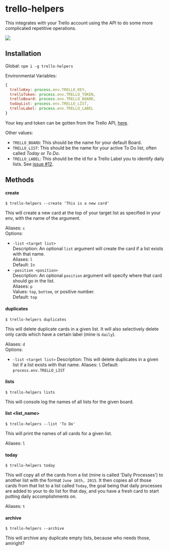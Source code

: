 # trello-helpers

This integrates with your Trello account using the API to do some more complicated repetitive operations.

<a href="https://nodei.co/npm/trello-helpers/"><img src="https://nodei.co/npm/trello-helpers.png?downloads=true&downloadRank=true&stars=true"></a>

## Installation

Global:
`npm i -g trello-helpers`

Environmental Variables:

```js
{
  trelloKey: process.env.TRELLO_KEY,
  trelloToken: process.env.TRELLO_TOKEN,
  trelloBoard: process.env.TRELLO_BOARD,
  todayList: process.env.TRELLO_LIST,
  trelloLabel: process.env.TRELLO_LABEL
}
```

Your key and token can be gotten from the Trello API, [here](https://trello.com/app-key).

Other values:  
  - `TRELLO_BOARD`: This should be the name for your default Board.  
  - `TRELLO_LIST`: This should be the name for your active To Do list, often called _Today_ or _To Do_.  
  - `TRELLO_LABEL`: This should be the id for a Trello Label you to identify daily lists. See [issue #12](https://github.com/RichardLitt/trello-helpers/issues/12).

## Methods

#### create

`$ trello-helpers --create 'This is a new card'`

This will create a new card at the top of your target list as specified in your env, with the name of the argument.  

Aliases: `c`  
Options: 
  - `-list <target list>`  
    Description: An optional `list` argument will create the card if a list exists with that name.  
    Aliases: `l`  
    Default: `In`  
  - `-position <position>`  
    Description: An optional `position` argument will specify where that card should go in the list.  
    Aliases: `p`  
    Values: `top`, `bottom`, or positive number.  
    Default: `top`  

#### duplicates

`$ trello-helpers duplicates`

This will delete duplicate cards in a given list. It will also selectively delete only cards which have a certain label (mine is `daily`).  

Aliases: `d`  
Options:  
  - `-list <target list>`
    Description: This will delete duplicates in a given list if a list exists with that name.
    Aliases: `l`
    Default: `process.env.TRELLO_LIST`

#### lists

`$ trello-helpers lists`

This will console log the names of all lists for the given board.

#### list <list_name>

`$ trello-helpers --list 'To Do'`

This will print the names of all cards for a given list.

Aliases: `l`

#### today

`$ trello-helpers today`

This will copy all of the cards from a list (mine is called 'Daily Processes') to another list with the format `June 16th, 2015`. It then copies all of those cards from that list to a list called `Today`, the goal being that daily processes are added to your to do list for that day, and you have a fresh card to start putting daily accomplishments on.

Aliases: `t`

#### archive

`$ trello-helpers --archive`

This will archive any duplicate empty lists, because who needs those, amiright?

